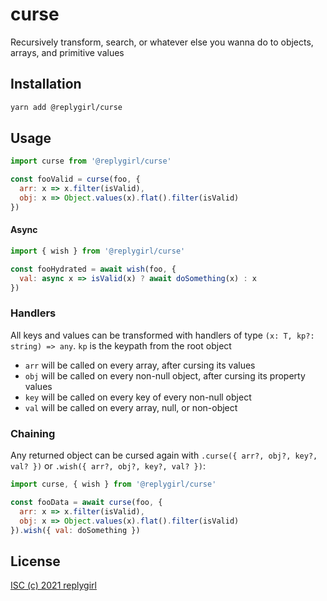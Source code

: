 # curse

Recursively transform, search, or whatever else you wanna do to objects, arrays, and primitive values

## Installation

```bash
yarn add @replygirl/curse
```

## Usage

```js
import curse from '@replygirl/curse'

const fooValid = curse(foo, {
  arr: x => x.filter(isValid),
  obj: x => Object.values(x).flat().filter(isValid)
})
```

#### Async

```js
import { wish } from '@replygirl/curse'

const fooHydrated = await wish(foo, {
  val: async x => isValid(x) ? await doSomething(x) : x
})
```

### Handlers

All keys and values can be transformed with handlers of type `(x: T, kp?: string) => any`. `kp` is the keypath from the root object

- `arr` will be called on every array, after cursing its values
- `obj` will be called on every non-null object, after cursing its property values
- `key` will be called on every key of every non-null object
- `val` will be called on every array, null, or non-object

### Chaining

Any returned object can be cursed again with `.curse({ arr?, obj?, key?, val? })` or `.wish({ arr?, obj?, key?, val? })`:

```js
import curse, { wish } from '@replygirl/curse'

const fooData = await curse(foo, {
  arr: x => x.filter(isValid),
  obj: x => Object.values(x).flat().filter(isValid)
}).wish({ val: doSomething })
```

## License

[ISC (c) 2021 replygirl](https://github.com/replygirl/change-case-object/blob/main/LICENSE.md)
